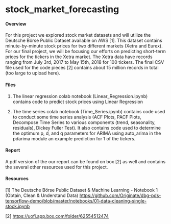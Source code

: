 # stock_market_forecasting


#### Overview
For this project we explored stock market datasets and will utilize the Deutsche Börse Public Dataset available on AWS [1]. This dataset contains minute-by-minute stock prices for two different markets (Xetra and Eurex). For our final project, we will be focusing our efforts on predicting short-term prices for the tickers in the Xetra market. The Xetra data have records ranging from July 3rd, 2017 to May 15th, 2018 for 100 tickers. The final CSV file used for the code pieces [2] contains about 15 million records in total (too large to upload here).

#### Files
1) The linear regression colab notebook (Linear_Regression.ipynb) contains code to predict stock prices using Linear Regression

2) The time series colab notebook (Time_Series.ipynb) contains code used to conduct some time series analysis (ACF Plots, PACF Plots, Decompose Time Series to various components (trend, seasonality, residuals), Dickey Fuller Test). It also contains code used to determine the optimum p, d, and q parameters for ARIMA using auto_arima in the pdarima module an example prediction for 1 of the tickers.

#### Report
A pdf version of the our report can be found on box [2] as well and contains the several other resources used for this project.


#### Resources
[1] The Deutsche Börse Public Dataset & Machine Learning - Notebook 1 (Obtain, Clean & Understand Data) https://github.com/Originate/dbg-pds-tensorflow-demo/blob/master/notebooks/01-data-cleaning-single-stock.ipynb

[2] https://uofi.app.box.com/folder/62554512474 
